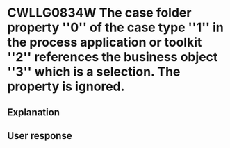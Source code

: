 # CWLLG0834W The case folder property ''0'' of the case type ''1'' in the process application or toolkit ''2'' references the business object ''3'' which is a selection. The property is ignored.

## Explanation

## User response